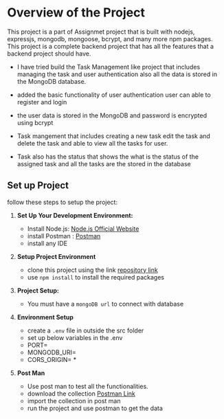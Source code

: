 # Overview of the Project

This project is a part of Assignmet project that is built with nodejs, expressjs, mongodb, mongoose, bcrypt, and many more npm packages. This project is a complete backend project that has all the features that a backend project should have.

-   I have tried build the Task Management like project that includes managing the task and user authentication also all the data is stored in the MongoDB database.

-   added the basic functionality of user authentication user can able to register and login
-   the user data is stored in the MongoDB and password is encrypted using bcrypt

-   Task mangement that includes creating a new task edit the task and delete the task and able to view all the tasks for user.
-   Task also has the status that shows the what is the status of the assigned task and all the tasks are the stored in the database

## Set up Project

follow these steps to setup the project:

1.  **Set Up Your Development Environment:**
    -   Install Node.js: [Node.js Official Website](https://nodejs.org/)
    -   install Postman : [Postman](https://www.postman.com/downloads/)
    -   install any IDE
2.  **Setup Project Environment**

    -   clone this project using the link [repository link](<[link](https://github.com/patiljay956/task-management-assignmet.git)>)
    -   use `npm install` to install the required packages

3.  **Project Setup:**

    -   You must have a `mongoDB url` to connect with database

4.  **Environment Setup**
    -   create a `.env` file in outside the src folder
    -   set up below variables in the .env
    -   PORT=
    -   MONGODB_URI=
    -   CORS_ORIGIN= \*
5.  **Post Man**
    -   Use post man to test all the functionalities.
    -   download the collection [Postman Link](https://drive.google.com/file/d/1XeL_wI28e4pDwKZaG55LUF6OXW1olju6/view?usp=sharing)
    -   import the collection in post man
    -   run the project and use postman to get the data

#
